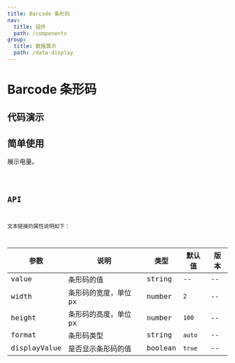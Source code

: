 ```yaml
---
title: Barcode 条形码
nav:
  title: 组件
  path: /components
group:
  title: 数据展示
  path: /data-display
---
```


# Barcode 条形码

## 代码演示

## 简单使用

展示电量。

<code src="./demo/demo-01.tsx" />

## API

文本链接的属性说明如下：

| 参数         | 说明                  | 类型    | 默认值 | 版本 |
| ------------ | --------------------- | ------- | ------ | ---- |
| value        | 条形码的值            | string  | --     | --   |
| width        | 条形码的宽度，单位 px | number  | `2`    | --   |
| height       | 条形码的高度，单位 px | number  | `100`  | --   |
| format       | 条形码类型            | string  | `auto` | --   |
| displayValue | 是否显示条形码的值    | boolean | `true` | --   |
